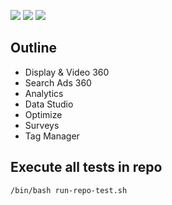 ![](https://img.shields.io/badge/language-notsure-blue)
![](https://img.shields.io/badge/technology-google%20ymarketing%20yplatform-blue)
![](https://img.shields.io/badge/development%20year-2020-orange)

## Outline

- Display & Video 360
- Search Ads 360
- Analytics
- Data Studio
- Optimize
- Surveys
- Tag Manager

## Execute all tests in repo

`/bin/bash run-repo-test.sh`
